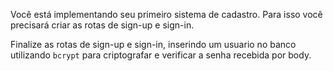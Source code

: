Você está implementando seu primeiro sistema de cadastro. Para isso você precisará criar as rotas de sign-up e sign-in.

Finalize as rotas de sign-up e sign-in, inserindo um usuario no banco utilizando `bcrypt` para criptografar e verificar a senha recebida por body.